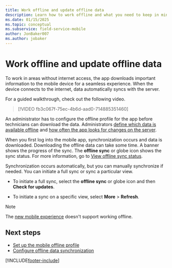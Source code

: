 ```yaml
---
title: Work offline and update offline data
description: Learn how to work offline and what you need to keep in mind.
ms.date: 01/15/2025
ms.topic: conceptual
ms.subservice: field-service-mobile
author: JonBaker007
ms.author: jobaker
---
```


# Work offline and update offline data

To work in areas without internet access, the app downloads important information to the mobile device for a seamless experience. When the device connects to the internet, data automatically syncs with the server.

For a guided walkthrough, check out the following video.
>
> [!VIDEO fb3c067f-75ec-4b6d-aad0-714885351460]

An administrator has to configure the offline profile for the app before technicians can download the data. Administrators [define which data is available offline](set-up-offline-profile.md) and [how often the app looks for changes on the server](offline-data-sync.md).

When you first log into the mobile app, synchronization occurs and data is downloaded. Downloading the offline data can take some time. A banner shows the progress of the sync. The **offline sync** or globe icon shows the sync status. For more information, go to [View offline sync status](/power-apps/mobile/offline-sync-icon).

Synchronization occurs automatically, but you can manually synchronize if needed. You can initiate a full sync or sync a particular view.

- To initiate a full sync, select the **offline sync** or globe icon and then **Check for updates**.

- To initiate a sync on a specific view, select **More** > **Refresh**.

> [!NOTE]
> The [new mobile experience](do-work-newux.md) doesn't support working offline.

## Next steps

- [Set up the mobile offline profile](set-up-offline-profile.md)
- [Configure offline data synchronization](offline-data-sync.md)

[!INCLUDE[footer-include](../../includes/footer-banner.md)]
